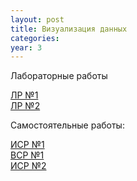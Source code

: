 ```yaml
---
layout: post
title: Визуализация данных
categories: 
year: 3
---
```


Лабораторные работы

[ЛР №1](https://disk.yandex.ru/d/JU8wHXyI9h-2UQ)\
[ЛР №2](https://disk.yandex.ru/d/mzsRTXSNmAFw_Q)

Самостоятельные работы:

[ИСР №1](https://disk.yandex.ru/d/3tk__9P4eVo0UQ)\
[ВСР №1](https://disk.yandex.ru/d/sbYVYHF-IObG4Q)\
[ИСР №2](https://disk.yandex.ru/d/RLrBs2xOj8t3Vg)
